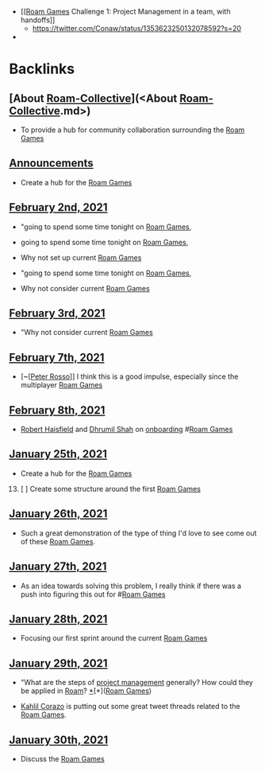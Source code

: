 - [[[Roam Games](<[[Roam Games.md>) Challenge 1: Project Management in a team, with handoffs]]
    - https://twitter.com/Conaw/status/1353623250132078592?s=20
- 

# Backlinks
## [About [Roam-Collective](<Roam-Collective.md>)](<About [Roam-Collective](<Roam-Collective.md>).md>)
- To provide a hub for community collaboration surrounding the [Roam Games](<Roam Games.md>)

## [Announcements](<Announcements.md>)
- Create a hub for the [Roam Games](<Roam Games.md>)

## [February 2nd, 2021](<February 2nd, 2021.md>)
- "going to spend some time tonight on [Roam Games](<Roam Games.md>),

- going to spend some time tonight on [Roam Games](<Roam Games.md>),

- Why not set up current [Roam Games](<Roam Games.md>)

- "going to spend some time tonight on [Roam Games](<Roam Games.md>),

- Why not consider current [Roam Games](<Roam Games.md>)

## [February 3rd, 2021](<February 3rd, 2021.md>)
- "Why not consider current [Roam Games](<Roam Games.md>)

## [February 7th, 2021](<February 7th, 2021.md>)
- [~[[Peter Rosso](<~[[Peter Rosso.md>)]] I think this is a good impulse, especially since the multiplayer [Roam Games](<Roam Games.md>)

## [February 8th, 2021](<February 8th, 2021.md>)
- [Robert Haisfield](<Robert Haisfield.md>) and [Dhrumil Shah](<Dhrumil Shah.md>) on [onboarding](<onboarding.md>) #[Roam Games](<Roam Games.md>)

## [January 25th, 2021](<January 25th, 2021.md>)
- Create a hub for the [Roam Games](<Roam Games.md>)

13. [ ] Create some structure around the first [Roam Games](<Roam Games.md>)

## [January 26th, 2021](<January 26th, 2021.md>)
- Such a great demonstration of the type of thing I'd love to see come out of these [Roam Games](<Roam Games.md>).

## [January 27th, 2021](<January 27th, 2021.md>)
- As an idea towards solving this problem, I really think if there was a push into figuring this out for #[Roam Games](<Roam Games.md>)

## [January 28th, 2021](<January 28th, 2021.md>)
- Focusing our first sprint around the current [Roam Games](<Roam Games.md>)

## [January 29th, 2021](<January 29th, 2021.md>)
- "What are the steps of [project management](<project management.md>) generally? How could they be applied in [Roam](<Roam.md>)? [*]([Questions](<Questions.md>))[*]([Roam Games](<Roam Games.md>))

- [Kahlil Corazo](<Kahlil Corazo.md>) is putting out some great tweet threads related to the [Roam Games](<Roam Games.md>).

## [January 30th, 2021](<January 30th, 2021.md>)
- Discuss the [Roam Games](<Roam Games.md>)

